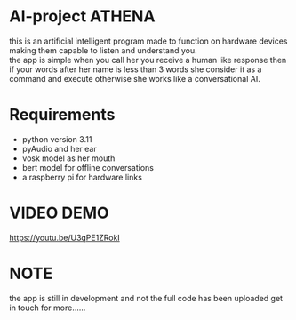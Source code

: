 # AI-project ATHENA
this is an artificial intelligent program made to function on hardware devices making them capable to listen and understand you.   
the app is simple when you call her you receive a human like response then if your words after her name is less than 3 words she consider it as a command and execute otherwise she works like a conversational AI.
# Requirements 
- python version 3.11
- pyAudio and her ear
- vosk model as her mouth
- bert model for offline conversations
- a raspberry pi for hardware links
# VIDEO DEMO
https://youtu.be/U3qPE1ZRokI
# NOTE
the app is still in development and not the full code has been uploaded get in touch for more......

